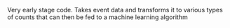 Very early stage code. Takes event data and transforms it to various types of counts that can then be fed to a machine learning algorithm